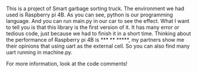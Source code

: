 This is a project of Smart garbage sorting truck.
The environment we had used is Raspberry pi 4B. As you can see, python is our programming language.
And you can run main.py in our car to see the effect.
What I want to tell you is that this library is the first version of it.
It has many error or tedious code, just because we had to finish it in a short time.
Thinking about the performance of Raspberry pi 4B is *** ** *****, my partners show me their opinions that using uart
as the external cell. So you can also find many uart running in machine.py.

For more information, look at the code comments!